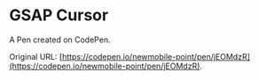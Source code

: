 # GSAP Cursor

A Pen created on CodePen.

Original URL: [https://codepen.io/newmobile-point/pen/jEOMdzR](https://codepen.io/newmobile-point/pen/jEOMdzR).

